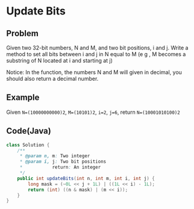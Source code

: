 # Update Bits

## Problem

Given two 32-bit numbers, N and M, and two bit positions, i and j. Write a method to set all bits between i and j in N equal to M (e g , M becomes a substring of N located at i and starting at j)

Notice: In the function, the numbers N and M will given in decimal, you should also return a decimal number.

## Example

Given `N=(10000000000)2`, `M=(10101)2`, `i=2`, `j=6`, return `N=(10001010100)2`

## Code(Java)

```java
class Solution {
    /**
     * @param n, m: Two integer
     * @param i, j: Two bit positions
     *           return: An integer
     */
    public int updateBits(int n, int m, int i, int j) {
        long mask = (~0L << j + 1L) | ((1L << i) - 1L);
        return (int) ((n & mask) | (m << i));
    }
}
```
